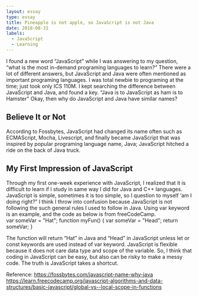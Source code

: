 ```yaml
---
layout: essay
type: essay
title: Pineapple is not apple, so JavaScript is not Java
date: 2018-08-31
labels:
  - JavaScript
  - Learning
---
```


I found a new word “JavaScript” while I was answering to my question, “what is the most in-demand programing languages to learn?” There were a lot of different answers, but JavaScript and Java were often mentioned as important programing languages. I was total newbie to programing at the time; just took only ICS 110M. I kept searching the difference between JavaScript and Java, and found a key. “Java is to JavaScript as ham is to Hamster" Okay, then why do JavaScript and Java have similar names?

## Believe It or Not
According to Fossbytes, JavaScript had changed its name often such as ECMAScript, Mocha, Livescript, and finally became JavaScript that was inspired by popular programing language name, Java; JavaScript hitched a ride on the back of Java truck. 

## My First Impression of JavaScript
Through my first one-week experience with JavaScript, I realized that it is difficult to learn if I study in same way I did for Java and C++ languages. JavaScript is simple, sometimes it is too simple, so I question to myself ‘am I doing right?” I think I throw into confusion because JavaScript is not following the such general rules I used to follow in Java. 
Using var keyword is an example, and the code as below is from freeCodeCamp.  
var someVar = "Hat"; </n>
function myFun() {
  var someVar = "Head";
  return someVar;
}

The function will return “Hat” in Java and “Head” in JavaScript unless let or const keywords are used instead of var keyword. JavaScript is flexible because it does not care data type and scope of the variable. So, I think that coding in JavaScript can be easy, but also can be risky to make a messy code. The truth is JavaScript takes a shortcut.

Reference: 
https://fossbytes.com/javascript-name-why-java
https://learn.freecodecamp.org/javascript-algorithms-and-data-structures/basic-javascript/global-vs--local-scope-in-functions




